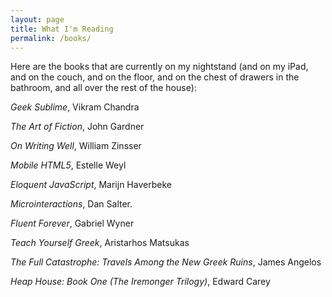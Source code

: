 ```yaml
---
layout: page
title: What I'm Reading
permalink: /books/
---
```


Here are the books that are currently on my nightstand (and on my iPad, and on the couch, and on the floor, and on the chest of drawers in the bathroom, and all over the rest of the house):

*Geek Sublime*, Vikram Chandra

*The Art of Fiction*, John Gardner

*On Writing Well*, William Zinsser

*Mobile HTML5*, Estelle Weyl

*Eloquent JavaScript*, Marijn Haverbeke

*Microinteractions*, Dan Salter.

*Fluent Forever*, Gabriel Wyner

*Teach Yourself Greek*, Aristarhos Matsukas

*The Full Catastrophe: Travels Among the New Greek Ruins*, James Angelos

*Heap House: Book One (The Iremonger Trilogy)*, Edward Carey

